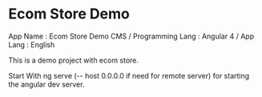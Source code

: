 # Ecom Store Demo
App Name : Ecom Store Demo CMS / Programming Lang : Angular 4 / App Lang : English

This is a demo project with ecom store.

Start With ng serve (-- host 0.0.0.0 if need for remote server) for starting the angular dev server. 
